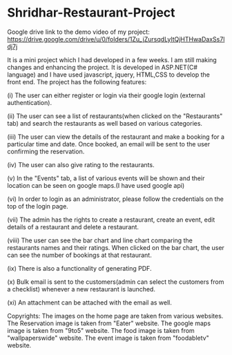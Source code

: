 # Shridhar-Restaurant-Project
Google drive link to the demo video of my project: https://drive.google.com/drive/u/0/folders/1Zu_jZursqdLyltQjHTHwaDaxSs7ldj7j

It is a mini project which I had developed in a few weeks. I am still making changes and enhancing the project. It is developed in ASP.NET(C# language) and I have used javascript, jquery, 
HTML,CSS to develop the front end. The project has the following features:

(i) The user can either register or login via their google login (external authentication).

(ii) The user can see a list of restaurants(when clicked on the "Restaurants" tab) and search the restaurants as well based on various categories.

(iii) The user can view the details of the restaurant and make a booking for a particular time and date. Once booked, an email will be sent to the user confirming the reservation.

(iv) The user can also give rating to the restaurants.

(v) In the "Events" tab, a list of various events will be shown and their location can be seen on google maps.(I have used google api)

(vi) In order to login as an administrator, please follow the credentials on the top of the login page.

(vii) The admin has the rights to create a restaurant, create an event, edit details of a restaurant and delete a restaurant.

(viii) The user can see the bar chart and line chart comparing the restaurants names and their ratings. When clicked on the bar chart, the user can see the number of bookings at that restaurant.

(ix) There is also a functionality of generating PDF.

(x) Bulk email is sent to the customers(admin can select the customers from a checklist) whenever a new restaurant is launched.

(xi) An attachment can be attached with the email as well.

Copyrights: The images on the home page are taken from various websites. The Reservation image is taken from "Eater" website. The google maps image is taken from "9to5" website. The food image is taken from "wallpaperswide" website. The event image is taken from "foodabletv" website.
